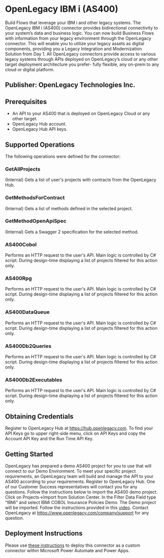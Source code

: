 # OpenLegacy IBM i (AS400)
Build Flows that leverage your IBM i and other legacy systems. The OpenLegacy IBM i (AS400) connector provides bidirectional connectivity to your system’s data and business logic. You can now build Business Flows with information from your legacy environment through the OpenLegacy connector. This will enable you to utilize your legacy assets as digital components, providing you a Legacy Integration and Modernization Solution from Day 1. All OpenLegacy connectors provide access to various legacy systems through APIs deployed on OpenLegacy’s cloud or any other target deployment architecture you prefer- fully flexible, any on-prem to any cloud or digital platform.
## Publisher: OpenLegacy Technologies Inc. ​

## Prerequisites
* An API to your AS400 that is deployed on OpenLegacy Cloud or any other target.
* OpenLegacy Hub account.
* OpenLegacy Hub API keys.

## Supported Operations
The following operations were defined for the connector:
### GetAllProjects
(Internal) Gets a list of user's projects with contracts from the OpenLegacy Hub.
### GetMethodsForContract
(Internal) Gets a list of methods defined in the selected project.
### GetMethodOpenApiSpec
(Internal) Gets a Swagger 2 specification for the selected method.
### AS400Cobol
Performs an HTTP request to the user's API. Main logic is controlled by C# script.
During design-time displaying a list of projects filtered for this action only.
### AS400Rpg
Performs an HTTP request to the user's API. Main logic is controlled by C# script.
During design-time displaying a list of projects filtered for this action only.
### AS400DataQueue
Performs an HTTP request to the user's API. Main logic is controlled by C# script.
During design-time displaying a list of projects filtered for this action only.
### AS400Db2Queries
Performs an HTTP request to the user's API. Main logic is controlled by C# script.
During design-time displaying a list of projects filtered for this action only.
### AS400Db2Executables
Performs an HTTP request to the user's API. Main logic is controlled by C# script.
During design-time displaying a list of projects filtered for this action only.

## Obtaining Credentials
Register to OpenLegacy Hub at https://hub.openlegacy.com.
To find your API Keys go to upper right-side menu, click on API Keys and copy the Account API Key and the Run Time API Key.

## Getting Started
OpenLegacy has prepared a demo AS400 project for you to use that will connect to our Demo Environment.
To meet your specific project requirements, an OpenLegacy team will build and manage the API to your AS400 according to your requirements.
Register to OpenLegacy Hub. One of our Customer Success representatives will contact you for any questions.
Follow the instructions below to import the AS400 demo project. Click on Projects->Import from Solution Center.
In the Filter Data Field type “IBMi” and select IBMi COBOL Insurance Policies Demo. The Demo project will be imported.
Follow the instructions provided in this [video](https://youtu.be/u6VaH4yHO7E).
Contact OpenLegacy at https://www.openlegacy.com/company/support for any question.

## Deployment Instructions
Please use [these instructions](https://docs.microsoft.com/en-us/connectors/custom-connectors/paconn-cli) to deploy this connector as a custom connector within Microsoft Power Automate and Power Apps.